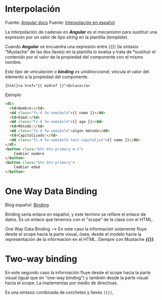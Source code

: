 
# Interpolación 

Fuente: [Angular docs](https://angular.io/guide/interpolation)
Fuente: [Interpolación en español](https://soka.gitlab.io/angular/conceptos/data-binding/interpolacion/interpolacion/)

La interpolación de cadenas en ***Angular*** es el mecanismo para sustituir una expresión por un valor de tipo _string_ en la plantilla (_template_).

Cuando ***Angular*** se encuentra una expresión entre _{{}}_ (la sintaxis "Mustache" de las dos llaves) en la plantilla lo evalúa y trata de *sustituir el contenido por el valor de la propiedad del componente con el mismo nombre.

*Este tipo de vinculación o __binding__ es unidireccional*, vincula el valor del elemento a la propiedad del componente.

`{html}<a href="{{ miHref }}">Enlace</a>`

_Ejemplo_

```html hl:3,5,9 title='hero.component.html'
<dl>
  <td>Nombre:</td>
  <dd class="fs-4 fw-semibold">{{ name }}</dd>
  <td>Edad:</td>
  <dd class="fs-4 fw-semibold">{{ age }}</dd>
  <td>Método:</td>
  <dd class="fs-4 fw-semibold">algún método</dd>
  <td>Capitalizado:</td>
  <dd class="fs-4 fw-semibold text-capitalize">{{ name }}</dd>
</dl>
<button class="btn btn-primary m-1">
    Cambiar nombre
</button>
<button class="btn btn-primary">
    Cambiar edad
</button>
```


# One Way Data Binding 

Blog español: [Binding](https://desarrolloweb.com/articulos/binding-angularjs-doble-binding.html)

Binding seria enlace en español, y este termino se refiere el enlace de datos. Es un enlace que tenemos con el "scope" de la clase con el HTML.

One Way Data Binding --> En este caso la información solamente fluye desde el scope hacia la parte visual, ósea, desde el modelo hacia la representación de la información en el HTML. Siempre con Mustache ___{{}}___.

# Two-way binding

En este segundo caso la información fluye desde el scope hacia la parte visual (igual que en "one-way binding") y también desde la parte visual hacia el scope. La implementas por medio de directivas.

Es una sintaxis combinada de corchetes y llaves `[{}]`,   

